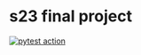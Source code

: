 s23 final project
===========
[![pytest action](https://github.com/RDHI/06682project/actions/workflows/my-workflow.yaml/badge.svg)](https://github.com/RDHI/06682project/actions/workflows/my-workflow.yaml)